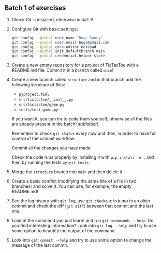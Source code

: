 ## Batch 1 of exercises

1. Check Git is installed, otherwise install it!

2. Configure Git with basic settings:

   ```bash
   git config --global user.name "Bugs Bunny"
   git config --global user.email bugs@gmail.com
   git config --global core.editor notepad
   git config --global init.defaultbranch main
   git config --global credential.helper store
   ```

3. Create a new empty repository for a project of TicTacToe with a README.md
   file. Commit it in a branch called `main`!

4. Create a new branch called `structure` and in that branch add the following
   structure of files:

   - `pyproject.toml`
   - `src/tictactoe/__init__.py`
   - `src/tictactoe/game.py`
   - `tests/test_game.py`

   If you want it, you can try to code them yourself, otherwise all the files
   are already present in the [batch1](batch1) subfolder!.

   Remember to check `git status` every now and then, in order to have full
   control of the commit workflow.

   Commit all the changes you have made.

   Check the code runs properly by installing it with `pip install -e .` and
   then by running the tests `pytest tests`.

5. Merge the `structure` branch into `main` and then delete it.

6. Create a basic conflict (modifying the same line of a file in two branches)
   and solve it. You can use, for example, the empty README.md!

7. See the log history with `git log`, use `git checkout` to jump to an older
   commit and check the diff (`git diff`) between that commit and the last one.

8. Look at the command you just learnt and run `git <command> --help`. Do you
   find interesting information? Look into `git log --help` and try to use some
   option to beautify the output of the command.

9. Look into `git commit --help` and try to use some option to change the
   message of the last commit.
